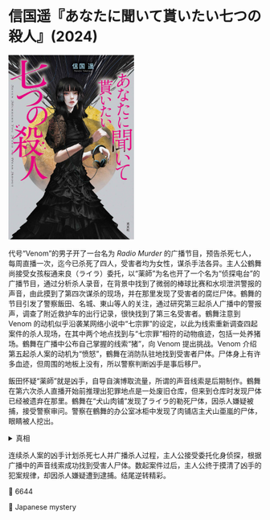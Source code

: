 # 信国遥『あなたに聞いて貰いたい七つの殺人』(2024)

<img src=images/2024_cover.jpg width=250/>

代号“Venom”的男子开了一台名为 <i>Radio Murder</i> 的广播节目，预告杀死七人，每周直播一次，迄今已杀死了四人，受害者均为女性，谋杀手法各异。主人公鶴舞尚接受女孩桜通来良（ライラ）委托，以“薬師”为名也开了一个名为“侦探电台”的广播节目，通过分析杀人录音，在背景中找到了微弱的棒球比赛和水坝泄洪警报的声音，由此摸到了第四次谋杀的现场，并在那里发现了受害者的腐烂尸体。鶴舞的节目引发了警察飯田、名城、東山等人的关注，通过研究第三起杀人广播中的警报声，调查了附近救护车的出行记录，很快找到了第三名受害者。鶴舞注意到 Venom 的动机似乎沿袭某网络小说中“七宗罪”的设定，以此为线索重新调查四起案件的杀人现场，在其中两个地点找到与“七宗罪”相符的动物痕迹，包括一处养猪场。鶴舞在广播中公布自己掌握的线索“猪”，向 Venom 提出挑战。Venom 介绍第五起杀人案的动机为“愤怒”，鶴舞在消防队驻地找到受害者尸体。尸体身上有许多血迹，但周围的地板上没有，所以警察判断凶手是事后移尸。

飯田怀疑“薬師”就是凶手，自导自演博取流量，所谓的声音线索是后期制作。鶴舞在第六次杀人直播开始前推理出犯罪地点是一处废旧仓库，但来到仓库时发现尸体已经被遗弃在那里。鶴舞在“犬山肉铺”发现了ライラ的勒死尸体，因杀人嫌疑被捕，接受警察审问。警察在鶴舞的办公室冰柜中发现了肉铺店主犬山亜嵐的尸体，眼睛被人挖出。

<details><summary>真相</summary>
连续杀人案的凶手是犬山亜嵐，他是警察東山和ライラ同父异母的弟弟。亜嵐计划杀死七人，其中最后一人是ライラ。東山在肉铺发现了亜嵐杀死的女性尸体和录好的杀人广播，与亜嵐争斗时将其杀死。東山和ライラ为了掩盖弟弟是连续杀人犯，设计放出杀人广播，并委托鶴舞扮演侦探调查，意图嫁祸给鶴舞。二人故意在声音中加入线索，让鶴舞做出有漏洞的推理，并把尸体搬到鶴舞推理出的地点。（伏线：养猪场其实只养了家禽，废弃建筑的门故意开着。）亜嵐在第三起杀人的广播中混入救护车的警报声，是因为知道東山是警察（推理切入点），能查到一般市民查不到的救护车记录。東山和ライラ都有异色眼，靠戴隐形眼镜隐藏，挖出亜嵐的眼睛也是为了隐藏这一点。
</details>

连续杀人案的凶手计划杀死七人并广播杀人过程，主人公接受委托化身侦探，根据广播中的声音线索成功找到受害人尸体。数起案件过后，主人公终于摸清了凶手的犯案规律，却因杀人嫌疑遭到逮捕。结尾逆转精彩。

:link: 6644

:file_folder: Japanese mystery
